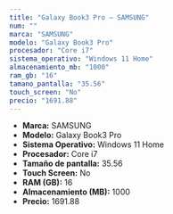 ```yaml
---
title: "Galaxy Book3 Pro — SAMSUNG"
num: ""
marca: "SAMSUNG"
modelo: "Galaxy Book3 Pro"
procesador: "Core i7"
sistema_operativo: "Windows 11 Home"
almacenamiento_mb: "1000"
ram_gb: "16"
tamano_pantalla: "35.56"
touch_screen: "No"
precio: "1691.88"
---
```

<ul>
<li><strong>Marca:</strong> SAMSUNG</li>
<li><strong>Modelo:</strong> Galaxy Book3 Pro</li>
<li><strong>Sistema Operativo:</strong> Windows 11 Home</li>
<li><strong>Procesador:</strong> Core i7 </li>
<li><strong>Tamaño de pantalla:</strong> 35.56</li>
<li><strong>Touch Screen:</strong> No</li>
<li><strong>RAM (GB):</strong> 16</li>
<li><strong>Almacenamiento (MB):</strong> 1000</li>
<li><strong>Precio:</strong> 1691.88</li>
</ul>